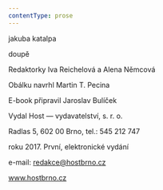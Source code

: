 ```yaml
---
contentType: prose
---
```


<section>

jakuba katalpa

doupě

Redaktorky Iva Reichelová a Alena Němcová

Obálku navrhl Martin T. Pecina

E-book připravil Jaroslav Bulíček

Vydal Host — vydavatelství, s. r. o.

Radlas 5, 602 00 Brno, tel.: 545 212 747

roku 2017. První, elektronické vydání

e-mail: redakce@hostbrno.cz

www.hostbrno.cz

</section>
